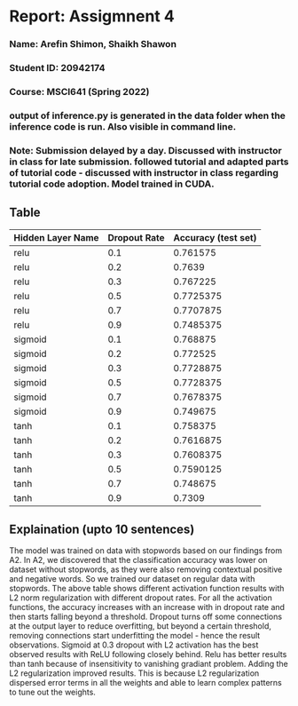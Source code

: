 # Report: Assigmnent 4

### Name: Arefin Shimon, Shaikh Shawon

### Student ID: 20942174

### Course: MSCI641 (Spring 2022)

### output of inference.py is generated in the data folder when the inference code is run. Also visible in command line.
### Note: Submission delayed by a day. Discussed with instructor in class for late submission. followed tutorial and adapted parts of tutorial code - discussed with instructor in class regarding tutorial code adoption. Model trained in CUDA. 

## Table
| Hidden Layer Name | Dropout Rate 	| Accuracy (test set)   |
| ----------------- | ------------- | --------------------- |
|relu	            |0.1	        |0.761575               |
|relu	            |0.2	        |0.7639                 |
|relu	            |0.3	        |0.767225               |
|relu	            |0.5	        |0.7725375              |
|relu	            |0.7	        |0.7707875              |
|relu	            |0.9	        |0.7485375              |
|sigmoid	        |0.1	        |0.768875               |
|sigmoid	        |0.2	        |0.772525               |
|sigmoid	        |0.3	        |0.7728875              |
|sigmoid	        |0.5	        |0.7728375              |
|sigmoid	        |0.7	        |0.7678375              |
|sigmoid	        |0.9	        |0.749675               |
|tanh	            |0.1	        |0.758375               |
|tanh           	|0.2	        |0.7616875              |
|tanh	            |0.3	        |0.7608375              |
|tanh	            |0.5	        |0.7590125              |
|tanh	            |0.7	        |0.748675               |
|tanh	            |0.9	        |0.7309                 |
     


## Explaination (upto 10 sentences)
The model was trained on data with stopwords based on our findings from A2. In A2, we discovered that the classification accuracy was lower on dataset without stopwords, as they were also removing contextual positive and negative words. So we trained our dataset on regular data with stopwords. The above table shows different activation function results with L2 norm regularization with different dropout rates. For all the activation functions, the accuracy increases with an increase with in dropout rate and then starts falling beyond a threshold. Dropout turns off some connections at the output layer to reduce overfitting, but beyond a certain threshold, removing connections start underfitting the model - hence the result observations. Sigmoid at 0.3 dropout with L2 activation has the best observed results with ReLU following closely behind. Relu has better results than tanh because of insensitivity to vanishing gradiant problem. Adding the L2 regularization improved results. This is because L2 regularization dispersed error terms in all the weights and able to learn complex patterns to tune out the weights. 